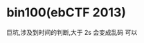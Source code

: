 # bin100(ebCTF 2013)
巨坑,涉及到时间的判断,大于 2s 会变成乱码
可以
<!--stackedit_data:
eyJoaXN0b3J5IjpbLTU2NTgwNTY2NSw3MTY2NjQ2NF19
-->